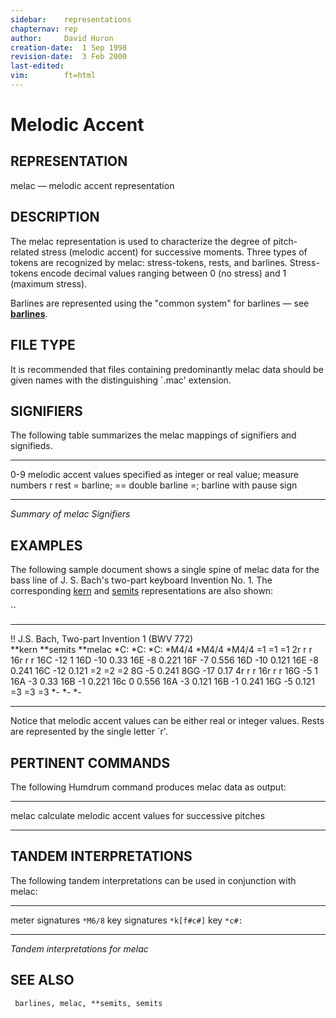 ```yaml
---
sidebar:	representations
chapternav:	rep
author:		David Huron
creation-date:	1 Sep 1998
revision-date:	3 Feb 2000
last-edited:	
vim:		ft=html
---
```



Melodic Accent
=========================================

## REPRESENTATION ##

<span class="rep">melac</span> &mdash; melodic accent representation

## DESCRIPTION ##

The <span class="rep">melac</span> representation is used to characterize the degree of
pitch-related stress (melodic accent) for successive moments. Three
types of tokens are recognized by <span class="rep">melac</span>: stress-tokens, rests,
and barlines. Stress-tokens encode decimal values ranging between 0
(no stress) and 1 (maximum stress).

Barlines are represented using the \"common system\" for barlines &mdash;
see [**barlines**](barlines.rep.html).

## FILE TYPE ##

It is recommended that files containing predominantly <span class="rep">melac</span> data
should be given names with the distinguishing \`.mac\' extension.

## SIGNIFIERS ##

The following table summarizes the <span class="rep">melac</span> mappings of
signifiers and signifieds.

----- --------------------------------------------
0-9   melodic accent values specified as integer
or real value; measure numbers
r     rest
=     barline; == double barline
=;    barline with pause sign
----- --------------------------------------------

*Summary of <span class="rep">melac</span> Signifiers*

## EXAMPLES ##

The following sample document shows a single spine of <span class="rep">melac</span>
data for the bass line of J. S. Bach's two-part keyboard Invention
No. 1. The corresponding [<span class="rep">kern</span>](kern.rep.html) and
[<span class="rep">semits</span>](semits.rep.html) representations are also shown:

``

---------------------------------------------- ------------ -----------
!! J.S. Bach, Two-part Invention 1 (BWV 772)                
\*\*kern                                       \*\*semits   \*\*melac
\*C:                                           \*C:         \*C:
\*M4/4                                         \*M4/4       \*M4/4
=1                                             =1           =1
2r                                             r            r
16r                                            r            r
16C                                            -12          1
16D                                            -10          0.33
16E                                            -8           0.221
16F                                            -7           0.556
16D                                            -10          0.121
16E                                            -8           0.241
16C                                            -12          0.121
=2                                             =2           =2
8G                                             -5           0.241
8GG                                            -17          0.17
4r                                             r            r
16r                                            r            r
16G                                            -5           1
16A                                            -3           0.33
16B                                            -1           0.221
16c                                            0            0.556
16A                                            -3           0.121
16B                                            -1           0.241
16G                                            -5           0.121
=3                                             =3           =3
\*-                                            \*-          \*-
---------------------------------------------- ------------ -----------

Notice that melodic accent values can be either real or integer
values. Rests are represented by the single letter \`r\'.

## PERTINENT COMMANDS ##

The following Humdrum command produces <span class="rep">melac</span> data as output:

-- ------------------------------------- --------------------------------------------------------
<span class="tool">melac</span>   calculate melodic accent values for successive pitches
-- ------------------------------------- --------------------------------------------------------

## TANDEM INTERPRETATIONS ##

The following tandem interpretations can be used in conjunction with
<span class="rep">melac</span>:

------------------ ------------
meter signatures   `*M6/8`
key signatures     `*k[f#c#]`
key                `*c#:`
------------------ ------------

*Tandem interpretations for <span class="rep">melac</span>*

## SEE ALSO ##

` barlines, melac, **semits, semits`

